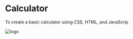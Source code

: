 # Calculator
To create a basic calculator using CSS, HTML, and JavaScrip


![logo](https://github.com/sudhanshu1313/Calculator/blob/main/calculator.png)



